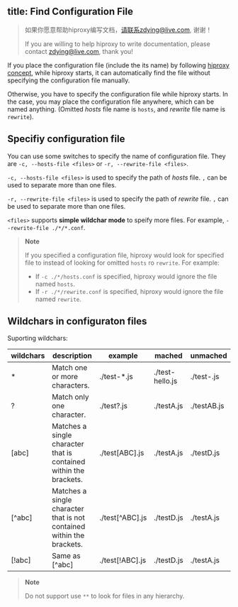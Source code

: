 title: Find Configuration File
---

> 如果你愿意帮助hiproxy编写文档，请联系zdying@live.com, 谢谢！
> 
> If you are willing to help hiproxy to write documentation, please contact zdying@live.com, thank you!

If you place the configuration file (include the its name) by following [hiproxy concept](../get_started/#Concept), while hiproxy starts, it can automatically find the file without specifying the configuration file manually.

Otherwise, you have to specify the configuration file while hiproxy starts. In the case, you may place the configuration file anywhere, which can be named anything. (Omitted *hosts* file name is `hosts`, and *rewrite* file name is `rewrite`).

## Specifiy configuration file

You can use some switches to specify the name of configuration file. They are `-c, --hosts-file <files>` or `-r, --rewrite-file <files>`.

`-c, --hosts-file <files>` is used to specify the path of *hosts* file. `,` can be used to separate more than one files.

`-r, --rewrite-file <files>` is used to specify the path of *rewrite* file. `,` can be used to separate more than one files.

`<files>` supports **simple wildchar mode** to speify more files. For example, `--rewrite-file ./*/*.conf`.

> **Note**
>
> If you specified a configuration file, hiproxy would look for specified file to instead of looking for omitted `hosts` ro `rewrite`. For example:
> * If `-c ./*/hosts.conf` is specified, hiproxy would ignore the file named `hosts`.
> * If `-r ./*/rewrite.conf` is specified, hiproxy would ignore the file named `rewrite`.

## Wildchars in configuraton files

Suporting wildchars:

wildchars | description | example | mached | unmached
---------|----------|---------|----------|---------
 \* | Match one or more characters. | ./test-*.js | ./test-hello.js | ./test-.js
 ? | Match only one character. | ./test?.js | ./testA.js | ./testAB.js
 [abc] | Matches a single character that is contained within the brackets. | ./test[ABC].js | ./testA.js | ./testD.js
 [^abc] | Matches a single character that is not contained within the brackets. | ./test[^ABC].js | ./testD.js | ./testA.js
 [!abc] | Same as [^abc] | ./test[!ABC].js | ./testD.js | ./testA.js

> **Note**
> 
> Do not support use `**` to look for files in any hierarchy.
